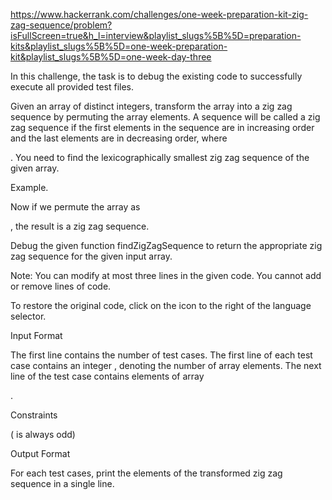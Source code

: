 https://www.hackerrank.com/challenges/one-week-preparation-kit-zig-zag-sequence/problem?isFullScreen=true&h_l=interview&playlist_slugs%5B%5D=preparation-kits&playlist_slugs%5B%5D=one-week-preparation-kit&playlist_slugs%5B%5D=one-week-day-three


In this challenge, the task is to debug the existing code to successfully execute all provided test files.

Given an array of
distinct integers, transform the array into a zig zag sequence by permuting the array elements. A sequence will be called a zig zag sequence if the first elements in the sequence are in increasing order and the last elements are in decreasing order, where

. You need to find the lexicographically smallest zig zag sequence of the given array.

Example.

Now if we permute the array as

, the result is a zig zag sequence.

Debug the given function findZigZagSequence to return the appropriate zig zag sequence for the given input array.

Note: You can modify at most three lines in the given code. You cannot add or remove lines of code.

To restore the original code, click on the icon to the right of the language selector.

Input Format

The first line contains
the number of test cases. The first line of each test case contains an integer , denoting the number of array elements. The next line of the test case contains elements of array

.

Constraints


( is always odd)

Output Format

For each test cases, print the elements of the transformed zig zag sequence in a single line.


